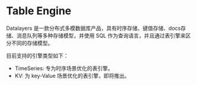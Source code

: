 # Table Engine

Datalayers 是一款分布式多模数据库产品，具有时序存储、键值存储、docs存储、消息队列等多种存储模型，并使用 SQL 作为查询语言，并且通过表引擎来区分不同的存储模型。

目前支持的引擎类型如下：
* TimeSeries: 专为时序场景优化的表引擎。 
* KV: 为 key-Value 场景优化的表引擎，即将推出。 
